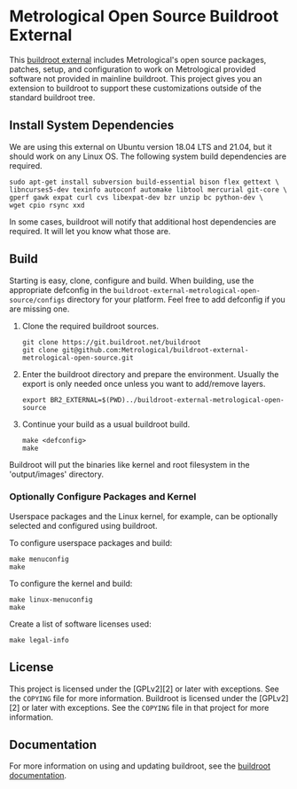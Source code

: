 # Metrological Open Source Buildroot External

This [buildroot external][1] includes Metrological's open source packages, patches,
setup, and configuration to work on Metrological provided software not provided
in mainline buildroot. This project gives you an extension to buildroot to
support these customizations outside of the standard buildroot tree.

## Install System Dependencies

We are using this external on Ubuntu version 18.04 LTS and 21.04, but it should
work on any Linux OS. The following system build dependencies are required.

    sudo apt-get install subversion build-essential bison flex gettext \
    libncurses5-dev texinfo autoconf automake libtool mercurial git-core \
    gperf gawk expat curl cvs libexpat-dev bzr unzip bc python-dev \
    wget cpio rsync xxd

In some cases, buildroot will notify that additional host dependencies are
required. It will let you know what those are.

## Build

Starting is easy, clone, configure and build. When building, use the appropriate
defconfig in the `buildroot-external-metrological-open-source/configs` directory
for your platform. Feel free to add defconfig if you are missing one.

1. Clone the required buildroot sources.
   ``` shell
   git clone https://git.buildroot.net/buildroot
   git clone git@github.com:Metrological/buildroot-external-metrological-open-source.git
   ```
2. Enter the buildroot directory and prepare the environment. Usually the export is
   only needed once unless you want to add/remove layers.
   ``` shell
   export BR2_EXTERNAL=$(PWD)../buildroot-external-metrological-open-source
   ```
3. Continue your build as a usual buildroot build.
   ``` shell
   make <defconfig>
   make
   ```

Buildroot will put the binaries like kernel and root filesystem in the
'output/images' directory.

### Optionally Configure Packages and Kernel

Userspace packages and the Linux kernel, for example, can be optionally selected
and configured using buildroot.

To configure userspace packages and build:

    make menuconfig
    make


To configure the kernel and build:

    make linux-menuconfig
    make


Create a list of software licenses used:

    make legal-info
  
## License

This project is licensed under the [GPLv2][2] or later with exceptions.  See the
`COPYING` file for more information.  Buildroot is licensed under the [GPLv2][2]
or later with exceptions. See the `COPYING` file in that project for more
information.

## Documentation

For more information on using and updating buildroot, see the [buildroot documentation][3].

[1]: https://buildroot.org/downloads/manual/manual.html#outside-br-custom
[3]: https://buildroot.org/docs.html
